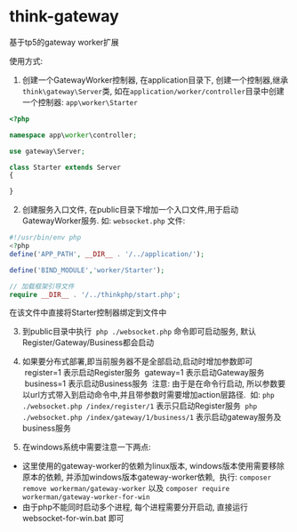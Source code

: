 # think-gateway
基于tp5的gateway worker扩展

使用方式: 

1. 创建一个GatewayWorker控制器, 在application目录下, 创建一个控制器,继承`think\gateway\Server`类,  如在`application/worker/controller`目录中创建一个控制器:
  `app\worker\Starter`
  ```php
  <?php

  namespace app\worker\controller;

  use gateway\Server;

  class Starter extends Server
  {

  }
  ```

2. 创建服务入口文件, 在public目录下增加一个入口文件,用于启动GatewayWorker服务.
  如: `websocket.php` 文件: 
  ```php
  #!/usr/bin/env php
  <?php
  define('APP_PATH', __DIR__ . '/../application/');

  define('BIND_MODULE','worker/Starter');

  // 加载框架引导文件
  require __DIR__ . '/../thinkphp/start.php';
  ```
  在该文件中直接将Starter控制器绑定到文件中

3. 到public目录中执行  `php ./websocket.php` 命令即可启动服务, 默认Register/Gateway/Business都会启动

4. 如果要分布式部署,即当前服务器不是全部启动,启动时增加参数即可
  register=1 表示启动Register服务
  gateway=1 表示启动Gateway服务
  business=1 表示启动Business服务
  注意: 由于是在命令行启动, 所以参数要以url方式带入到启动命令中,并且带参数时需要增加action层路径.
  如: 
  `php ./websocket.php /index/register/1` 表示只启动Register服务
  `php ./websocket.php /index/gateway/1/business/1` 表示启动gateway服务及business服务
  
5. 在windows系统中需要注意一下两点:
- 这里使用的gateway-worker的依赖为linux版本, windows版本使用需要移除原本的依赖, 并添加windows版本gateway-worker依赖,
  执行: `composer remove workerman/gateway-worker` 以及 `composer require workerman/gateway-worker-for-win`
- 由于php不能同时启动多个进程, 每个进程需要分开启动, 直接运行 websocket-for-win.bat 即可
